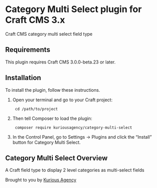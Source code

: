 # Category Multi Select plugin for Craft CMS 3.x

Craft CMS category multi select field type 

## Requirements

This plugin requires Craft CMS 3.0.0-beta.23 or later.

## Installation

To install the plugin, follow these instructions.

1. Open your terminal and go to your Craft project:

        cd /path/to/project

2. Then tell Composer to load the plugin:

        composer require kuriousagency/category-multi-select

3. In the Control Panel, go to Settings → Plugins and click the “Install” button for Category Multi Select.

## Category Multi Select Overview

A Craft field type to display 2 level categories as multi-select fields

Brought to you by [Kurious Agency](https://kurious.agency)